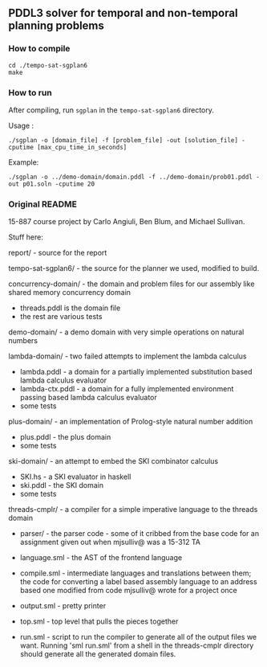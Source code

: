 ## PDDL3 solver for temporal and non-temporal planning problems

### How to compile

```
cd ./tempo-sat-sgplan6
make
```

### How to run

After compiling, run `sgplan` in the `tempo-sat-sgplan6` directory.

Usage :

`./sgplan -o [domain_file] -f [problem_file] -out [solution_file] -cputime [max_cpu_time_in_seconds]`

Example:

`./sgplan -o ../demo-domain/domain.pddl -f ../demo-domain/prob01.pddl -out p01.soln -cputime 20`

### Original README

15-887 course project by Carlo Angiuli, Ben Blum, and Michael Sullivan.

Stuff here:

report/ - source for the report

tempo-sat-sgplan6/ - the source for the planner we used, modified to build.

concurrency-domain/ - the domain and problem files for our assembly like
                      shared memory concurrency domain
 - threads.pddl is the domain file
 - the rest are various tests

demo-domain/ - a demo domain with very simple operations on natural numbers

lambda-domain/ - two failed attempts to implement the lambda calculus
 - lambda.pddl - a domain for a partially implemented substitution based
                 lambda calculus evaluator
 - lambda-ctx.pddl - a domain for a fully implemented environment passing
                     based lambda calculus evaluator
 - some tests

plus-domain/ - an implementation of Prolog-style natural number addition
 - plus.pddl - the plus domain
 - some tests

ski-domain/ - an attempt to embed the SKI combinator calculus
 - SKI.hs - a SKI evaluator in haskell
 - ski.pddl - the SKI domain
 - some tests

threads-cmplr/ - a compiler for a simple imperative language to the
                 threads domain
 - parser/ - the parser code - some of it cribbed from the base code
                 for an assignment given out when mjsulliv@ was a
                 15-312 TA
 - language.sml - the AST of the frontend language
 - compile.sml - intermediate languages and translations between them;
                 the code for converting a label based assembly
                 language to an address based one modified from code
                 mjsulliv@ wrote for a project once
 - output.sml - pretty printer
 - top.sml - top level that pulls the pieces together

 - run.sml - script to run the compiler to generate all of the output
   files we want. Running 'sml run.sml' from a shell in the
   threads-cmplr directory should generate all the generated domain
   files.
